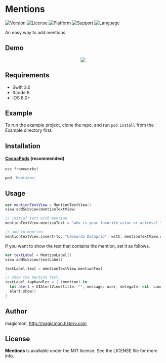 # Mentions

[![Version](https://img.shields.io/cocoapods/v/WCLShineButton.svg?style=flat)](http://cocoapods.org/pods/WCLShineButton)
[![License](https://img.shields.io/cocoapods/l/WCLShineButton.svg?style=flat)](http://cocoapods.org/pods/WCLShineButton)
[![Platform](https://img.shields.io/cocoapods/p/WCLShineButton.svg?style=flat)](http://cocoapods.org/pods/WCLShineButton)
[![Support](https://img.shields.io/badge/support-iOS%208%2B%20-blue.svg?style=flat)](https://www.apple.com/nl/ios/) 
![Language](https://img.shields.io/badge/Language-%20swift%20%20-blue.svg)

An easy way to add mentions.

## Demo

<p align="center"><img src="https://raw.githubusercontent.com/magicmon/Mentions/master/Screenshots/Demo.gif" /></p>

## Requirements

* Swift 3.0
* Xcode 8
* iOS 8.0+


## Example

To run the example project, clone the repo, and run `pod install` from the Example directory first.


## Installation

#### [CocoaPods](http://cocoapods.org) (recommended)

````ruby
use_frameworks!

pod 'Mentions'
````

## Usage

````swift
var mentionTextView = MentionTextView()
view.addSubview(mentionTextView)

// initial text with mention.
mentionTextView.mentionText = "who is your favorite actor or actress? I like [Will Smith] and [Robert Pattinson] the best."

// add to mention.
mentionTextView.insert(to: "Leonardo DiCaprio", with: mentionTextView.selectedRange)
````

If you want to show the text that contains the mention, set it as follows. 

````swift
var textLabel = MentionLabel()
view.addSubview(textLabel)

textLabel.text = mentionTextView.mentionText

// show the mention text.
textLabel.tapHandler = { (mention) in
  let alert = UIAlertView(title: "", message: user, delegate: nil, cancelButtonTitle: nil, otherButtonTitles: "OK")
  alert.show()
}
````

## Author

magicmon, http://magicmon.tistory.com

## License

**Mentions** is available under the MIT license. See the LICENSE file for more info.
